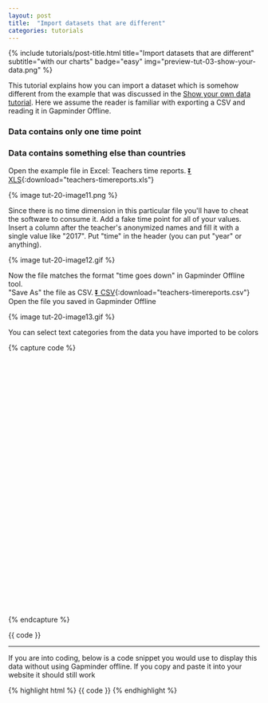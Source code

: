 ```yaml
---
layout: post
title:  "Import datasets that are different"
categories: tutorials
---
```


{%
  include tutorials/post-title.html
  title="Import datasets that are different"
  subtitle="with our charts"
  badge="easy"
  img="preview-tut-03-show-your-data.png"
%}
<!--more-->

This tutorial explains how you can import a dataset which is somehow different from the example that was discussed in the [Show your own data tutorial](/tutorials/2017/04/03/show-your-data/). Here we assume the reader is familiar with exporting a CSV and reading it in Gapminder Offline.  

### Data contains only one time point
### Data contains something else than countries
Open the example file in Excel: Teachers time reports. [⏬ XLS](/data/teachers-timereports.xls){:download="teachers-timereports.xls"}   

{% image tut-20-image11.png %}

Since there is no time dimension in this particular file you'll have to cheat the software to consume it. Add a fake time point for all of your values. Insert a column after the teacher's anonymized names and fill it with a single value like "2017". Put "time" in the header (you can put "year" or anything).  

{% image tut-20-image12.gif %} 

Now the file matches the format "time goes down" in Gapminder Offline tool.  
"Save As" the file as CSV. [⏬ CSV](/data/teachers-timereports.csv){:download="teachers-timereports.csv"}   
Open the file you saved in Gapminder Offline

{% image tut-20-image13.gif %} 

You can select text categories from the data you have imported to be colors

{% capture code %}
<div id="placeholder" class="example-placeholder" style="max-width: 720px; height: 500px; padding-top: 0;"></div>

<link rel="stylesheet" href="//s3-eu-west-1.amazonaws.com/static.gapminderdev.org/vizabi.css">
<link rel="stylesheet" href="//s3-eu-west-1.amazonaws.com/static.gapminderdev.org/bubblechart.css">

<script src="//d3js.org/d3.v4.min.js"></script>
<script src="//s3-eu-west-1.amazonaws.com/static.gapminderdev.org/vizabi.js"></script>
<script src="//s3-eu-west-1.amazonaws.com/static.gapminderdev.org/bubblechart.js"></script>

<script>
var config = {
    "locale": {
      "filePath": "/preview/data/translation/"
    }, 
    "data": {
      "reader": "csv",
      "path": "https://raw.githubusercontent.com/Gapminder/vizabi-website/develop/data/teachers-timereports.csv"
    }
};

Vizabi("BubbleChart", document.getElementById("placeholder"), config);
</script>
{% endcapture %}

{{ code }}

---
If you are into coding, below is a code snippet you would use to display this data without using Gapminder offline. If you copy and paste it into your website it should still work

{% highlight html %}
{{ code }}
{% endhighlight %}

